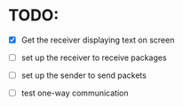 # TODO:

- [x] Get the receiver displaying text on screen
- [ ] set up the receiver to receive packages

- [ ] set up the sender to send packets
- [ ] test one-way communication